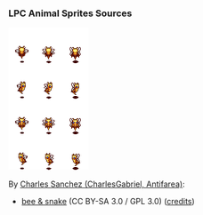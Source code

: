 ### LPC Animal Sprites Sources

![Preview](bee/PNG/48x64/bee.png)

By [Charles Sanchez (CharlesGabriel, Antifarea)](https://opengameart.org/user/56):
- [bee & snake](http://lpc.opengameart.org/static/lpc-style-guide/assets.html#creatures) (CC BY-SA 3.0 / GPL 3.0) ([credits](http://lpc.opengameart.org/static/lpc-style-guide/authors.html#charles-sanchez-aka-charlesgabriel))
